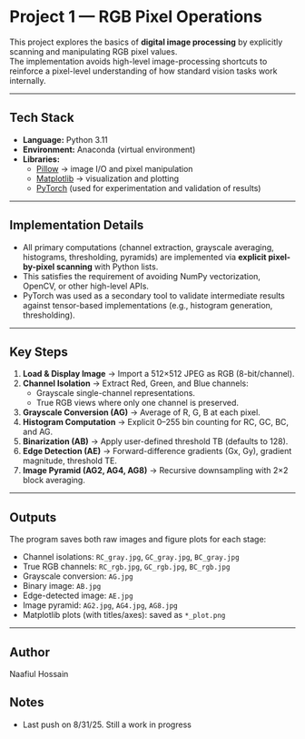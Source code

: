 # Project 1 — RGB Pixel Operations

This project explores the basics of **digital image processing** by explicitly scanning and manipulating RGB pixel values.  
The implementation avoids high-level image-processing shortcuts to reinforce a pixel-level understanding of how standard vision tasks work internally.

---

## Tech Stack
- **Language:** Python 3.11  
- **Environment:** Anaconda (virtual environment)  
- **Libraries:**  
  - [Pillow](https://pillow.readthedocs.io/) → image I/O and pixel manipulation  
  - [Matplotlib](https://matplotlib.org/) → visualization and plotting  
  - [PyTorch](https://pytorch.org/) (used for experimentation and validation of results)  

---

## Implementation Details
- All primary computations (channel extraction, grayscale averaging, histograms, thresholding, pyramids) are implemented via **explicit pixel-by-pixel scanning** with Python lists.  
- This satisfies the requirement of avoiding NumPy vectorization, OpenCV, or other high-level APIs.  
- PyTorch was used as a secondary tool to validate intermediate results against tensor-based implementations (e.g., histogram generation, thresholding).  

---

## Key Steps
1. **Load & Display Image** → Import a 512×512 JPEG as RGB (8-bit/channel).  
2. **Channel Isolation** → Extract Red, Green, and Blue channels:  
   - Grayscale single-channel representations.  
   - True RGB views where only one channel is preserved.  
3. **Grayscale Conversion (AG)** → Average of R, G, B at each pixel.  
4. **Histogram Computation** → Explicit 0–255 bin counting for RC, GC, BC, and AG.  
5. **Binarization (AB)** → Apply user-defined threshold TB (defaults to 128).  
6. **Edge Detection (AE)** → Forward-difference gradients (Gx, Gy), gradient magnitude, threshold TE.  
7. **Image Pyramid (AG2, AG4, AG8)** → Recursive downsampling with 2×2 block averaging.  

---

## Outputs
The program saves both raw images and figure plots for each stage:
- Channel isolations: `RC_gray.jpg`, `GC_gray.jpg`, `BC_gray.jpg`  
- True RGB channels: `RC_rgb.jpg`, `GC_rgb.jpg`, `BC_rgb.jpg`  
- Grayscale conversion: `AG.jpg`  
- Binary image: `AB.jpg`  
- Edge-detected image: `AE.jpg`  
- Image pyramid: `AG2.jpg`, `AG4.jpg`, `AG8.jpg`  
- Matplotlib plots (with titles/axes): saved as `*_plot.png`  

---

## Author
Naafiul Hossain

## Notes
- Last push on 8/31/25. Still a work in progress
